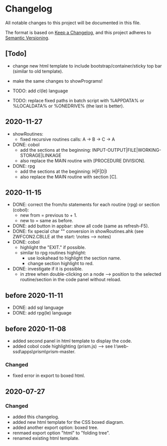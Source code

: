 # Changelog

All notable changes to this project will be documented in this file.

The format is based on [Keep a Changelog](https://keepachangelog.com/en/1.0.0/),
and this project adheres to [Semantic Versioning](https://semver.org/spec/v2.0.0.html).

## [Todo]

- change new html template to include bootstrap/container/sticky top bar (similar to old template).
- make the same changes to showPrograms!

- TODO: add cl(le) language
- TODO: replace fixed paths in batch script with %APPDATA% or %LOCALDATA% or %ONEDRIVE% (the last is better).

## 2020-11-27

- showRoutines:
  - fixed recursive routines calls: A -> B -> C -> A
- DONE: cobol
  - add the sections at the beginning: INPUT-OUTPUT|FILE|WORKING-STORAGE|LINKAGE
  - also replace the MAIN routine with [PROCEDURE DIVISION].
- DONE: rpg
  - add the sections at the beginning: H|F|D|I
  - also replace the MAIN routine with section [C].

## 2020-11-15

- DONE: correct the from/to statements for each routine (rpg) or section (cobol):
  - new from = previous to + 1.
  - new to = same as before.
- DONE: add button in appbar: show all code (same as refresh-F5).
- DONE: fix special char "\" conversion in showRoutines.ahk (see ZWFCON2.CBLLE at the start: \notes --> notes)
- DONE: cobol
  - highlight the "EXIT." if possible.
  - similar to rpg routines highlight:
    - use lookahead to highlight the section name.
    - change section highlight to red.
- DONE: investigate if it is possible.
  - in ztree when double-clicking on a node --> position to the selected routine/section in the code panel without reload.

## before 2020-11-11

- DONE: add sql language
- DONE: add rpg(le) language

## before 2020-11-08

- added second panel in html template to display the code.
- added cobol code highlighting (prism.js) --> see I:\web-ssd\apps\prism\prism-master.

### Changed

- fixed error in export to boxed html.

## 2020-07-27

### Changed

- added this changelog.
- added new html template for the CSS boxed diagram.
- added another export option: boxed tree.
- renmaed export option "html" to "folding tree".
- renamed existing html template.
